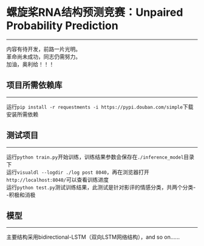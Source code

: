 # 螺旋桨RNA结构预测竞赛：Unpaired Probability Prediction  
***
内容有待开发，前路一片光明。  
革命尚未成功，同志仍需努力。  
加油，奥利给！！！

## 项目所需依赖库
***
运行`pip install -r requestments -i https://pypi.douban.com/simple`下载安装所需依赖

## 测试项目  
***
运行`python train.py`开始训练，训练结果参数会保存在`./inference_model`目录下  
运行`visualdl --logdir ./log post 8040`，再在浏览器打开`http://localhost:8040/`可以查看训练进度  
运行`python test.py`测试训练结果，此测试是针对影评的情感分类，共两个分类--积极和消极  

## 模型
***
主要结构采用bidirectional-LSTM（双向LSTM网络结构），and so on......  